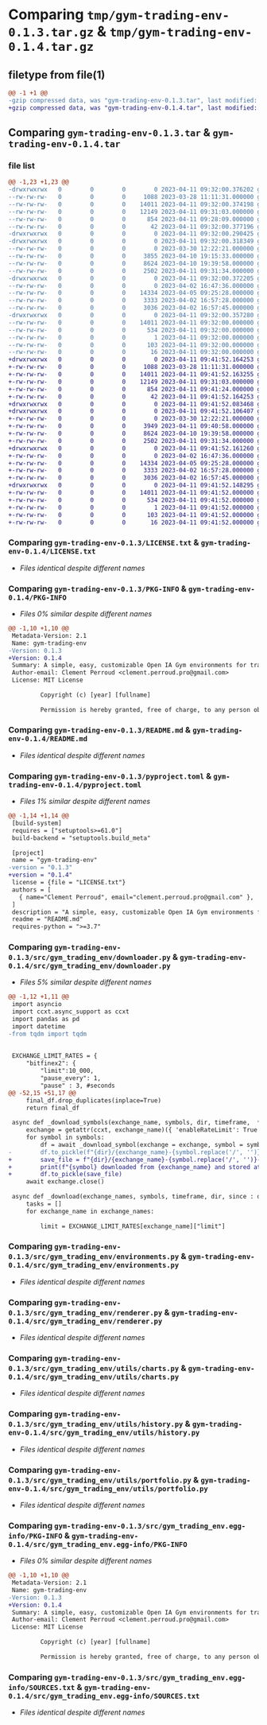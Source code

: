# Comparing `tmp/gym-trading-env-0.1.3.tar.gz` & `tmp/gym-trading-env-0.1.4.tar.gz`

## filetype from file(1)

```diff
@@ -1 +1 @@
-gzip compressed data, was "gym-trading-env-0.1.3.tar", last modified: Tue Apr 11 09:32:00 2023, max compression
+gzip compressed data, was "gym-trading-env-0.1.4.tar", last modified: Tue Apr 11 09:41:52 2023, max compression
```

## Comparing `gym-trading-env-0.1.3.tar` & `gym-trading-env-0.1.4.tar`

### file list

```diff
@@ -1,23 +1,23 @@
-drwxrwxrwx   0        0        0        0 2023-04-11 09:32:00.376202 gym-trading-env-0.1.3/
--rw-rw-rw-   0        0        0     1088 2023-03-28 11:11:31.000000 gym-trading-env-0.1.3/LICENSE.txt
--rw-rw-rw-   0        0        0    14011 2023-04-11 09:32:00.374198 gym-trading-env-0.1.3/PKG-INFO
--rw-rw-rw-   0        0        0    12149 2023-04-11 09:31:03.000000 gym-trading-env-0.1.3/README.md
--rw-rw-rw-   0        0        0      854 2023-04-11 09:28:09.000000 gym-trading-env-0.1.3/pyproject.toml
--rw-rw-rw-   0        0        0       42 2023-04-11 09:32:00.377196 gym-trading-env-0.1.3/setup.cfg
-drwxrwxrwx   0        0        0        0 2023-04-11 09:32:00.290425 gym-trading-env-0.1.3/src/
-drwxrwxrwx   0        0        0        0 2023-04-11 09:32:00.318349 gym-trading-env-0.1.3/src/gym_trading_env/
--rw-rw-rw-   0        0        0        0 2023-03-30 12:22:21.000000 gym-trading-env-0.1.3/src/gym_trading_env/__init__.py
--rw-rw-rw-   0        0        0     3855 2023-04-10 19:15:33.000000 gym-trading-env-0.1.3/src/gym_trading_env/downloader.py
--rw-rw-rw-   0        0        0     8624 2023-04-10 19:39:58.000000 gym-trading-env-0.1.3/src/gym_trading_env/environments.py
--rw-rw-rw-   0        0        0     2502 2023-04-11 09:31:34.000000 gym-trading-env-0.1.3/src/gym_trading_env/renderer.py
-drwxrwxrwx   0        0        0        0 2023-04-11 09:32:00.372205 gym-trading-env-0.1.3/src/gym_trading_env/utils/
--rw-rw-rw-   0        0        0        0 2023-04-02 16:47:36.000000 gym-trading-env-0.1.3/src/gym_trading_env/utils/__init__.py
--rw-rw-rw-   0        0        0    14334 2023-04-05 09:25:28.000000 gym-trading-env-0.1.3/src/gym_trading_env/utils/charts.py
--rw-rw-rw-   0        0        0     3333 2023-04-02 16:57:28.000000 gym-trading-env-0.1.3/src/gym_trading_env/utils/history.py
--rw-rw-rw-   0        0        0     3036 2023-04-02 16:57:45.000000 gym-trading-env-0.1.3/src/gym_trading_env/utils/portfolio.py
-drwxrwxrwx   0        0        0        0 2023-04-11 09:32:00.357280 gym-trading-env-0.1.3/src/gym_trading_env.egg-info/
--rw-rw-rw-   0        0        0    14011 2023-04-11 09:32:00.000000 gym-trading-env-0.1.3/src/gym_trading_env.egg-info/PKG-INFO
--rw-rw-rw-   0        0        0      534 2023-04-11 09:32:00.000000 gym-trading-env-0.1.3/src/gym_trading_env.egg-info/SOURCES.txt
--rw-rw-rw-   0        0        0        1 2023-04-11 09:32:00.000000 gym-trading-env-0.1.3/src/gym_trading_env.egg-info/dependency_links.txt
--rw-rw-rw-   0        0        0      103 2023-04-11 09:32:00.000000 gym-trading-env-0.1.3/src/gym_trading_env.egg-info/requires.txt
--rw-rw-rw-   0        0        0       16 2023-04-11 09:32:00.000000 gym-trading-env-0.1.3/src/gym_trading_env.egg-info/top_level.txt
+drwxrwxrwx   0        0        0        0 2023-04-11 09:41:52.164253 gym-trading-env-0.1.4/
+-rw-rw-rw-   0        0        0     1088 2023-03-28 11:11:31.000000 gym-trading-env-0.1.4/LICENSE.txt
+-rw-rw-rw-   0        0        0    14011 2023-04-11 09:41:52.163255 gym-trading-env-0.1.4/PKG-INFO
+-rw-rw-rw-   0        0        0    12149 2023-04-11 09:31:03.000000 gym-trading-env-0.1.4/README.md
+-rw-rw-rw-   0        0        0      854 2023-04-11 09:41:24.000000 gym-trading-env-0.1.4/pyproject.toml
+-rw-rw-rw-   0        0        0       42 2023-04-11 09:41:52.164253 gym-trading-env-0.1.4/setup.cfg
+drwxrwxrwx   0        0        0        0 2023-04-11 09:41:52.083468 gym-trading-env-0.1.4/src/
+drwxrwxrwx   0        0        0        0 2023-04-11 09:41:52.106407 gym-trading-env-0.1.4/src/gym_trading_env/
+-rw-rw-rw-   0        0        0        0 2023-03-30 12:22:21.000000 gym-trading-env-0.1.4/src/gym_trading_env/__init__.py
+-rw-rw-rw-   0        0        0     3949 2023-04-11 09:40:58.000000 gym-trading-env-0.1.4/src/gym_trading_env/downloader.py
+-rw-rw-rw-   0        0        0     8624 2023-04-10 19:39:58.000000 gym-trading-env-0.1.4/src/gym_trading_env/environments.py
+-rw-rw-rw-   0        0        0     2502 2023-04-11 09:31:34.000000 gym-trading-env-0.1.4/src/gym_trading_env/renderer.py
+drwxrwxrwx   0        0        0        0 2023-04-11 09:41:52.161260 gym-trading-env-0.1.4/src/gym_trading_env/utils/
+-rw-rw-rw-   0        0        0        0 2023-04-02 16:47:36.000000 gym-trading-env-0.1.4/src/gym_trading_env/utils/__init__.py
+-rw-rw-rw-   0        0        0    14334 2023-04-05 09:25:28.000000 gym-trading-env-0.1.4/src/gym_trading_env/utils/charts.py
+-rw-rw-rw-   0        0        0     3333 2023-04-02 16:57:28.000000 gym-trading-env-0.1.4/src/gym_trading_env/utils/history.py
+-rw-rw-rw-   0        0        0     3036 2023-04-02 16:57:45.000000 gym-trading-env-0.1.4/src/gym_trading_env/utils/portfolio.py
+drwxrwxrwx   0        0        0        0 2023-04-11 09:41:52.148295 gym-trading-env-0.1.4/src/gym_trading_env.egg-info/
+-rw-rw-rw-   0        0        0    14011 2023-04-11 09:41:52.000000 gym-trading-env-0.1.4/src/gym_trading_env.egg-info/PKG-INFO
+-rw-rw-rw-   0        0        0      534 2023-04-11 09:41:52.000000 gym-trading-env-0.1.4/src/gym_trading_env.egg-info/SOURCES.txt
+-rw-rw-rw-   0        0        0        1 2023-04-11 09:41:52.000000 gym-trading-env-0.1.4/src/gym_trading_env.egg-info/dependency_links.txt
+-rw-rw-rw-   0        0        0      103 2023-04-11 09:41:52.000000 gym-trading-env-0.1.4/src/gym_trading_env.egg-info/requires.txt
+-rw-rw-rw-   0        0        0       16 2023-04-11 09:41:52.000000 gym-trading-env-0.1.4/src/gym_trading_env.egg-info/top_level.txt
```

### Comparing `gym-trading-env-0.1.3/LICENSE.txt` & `gym-trading-env-0.1.4/LICENSE.txt`

 * *Files identical despite different names*

### Comparing `gym-trading-env-0.1.3/PKG-INFO` & `gym-trading-env-0.1.4/PKG-INFO`

 * *Files 0% similar despite different names*

```diff
@@ -1,10 +1,10 @@
 Metadata-Version: 2.1
 Name: gym-trading-env
-Version: 0.1.3
+Version: 0.1.4
 Summary: A simple, easy, customizable Open IA Gym environments for trading.
 Author-email: Clement Perroud <clement.perroud.pro@gmail.com>
 License: MIT License
         
         Copyright (c) [year] [fullname]
         
         Permission is hereby granted, free of charge, to any person obtaining a copy
```

### Comparing `gym-trading-env-0.1.3/README.md` & `gym-trading-env-0.1.4/README.md`

 * *Files identical despite different names*

### Comparing `gym-trading-env-0.1.3/pyproject.toml` & `gym-trading-env-0.1.4/pyproject.toml`

 * *Files 1% similar despite different names*

```diff
@@ -1,14 +1,14 @@
 [build-system]
 requires = ["setuptools>=61.0"]
 build-backend = "setuptools.build_meta"
 
 [project]
 name = "gym-trading-env"
-version = "0.1.3"
+version = "0.1.4"
 license = {file = "LICENSE.txt"}
 authors = [
   { name="Clement Perroud", email="clement.perroud.pro@gmail.com" },
 ]
 description = "A simple, easy, customizable Open IA Gym environments for trading."
 readme = "README.md"
 requires-python = ">=3.7"
```

### Comparing `gym-trading-env-0.1.3/src/gym_trading_env/downloader.py` & `gym-trading-env-0.1.4/src/gym_trading_env/downloader.py`

 * *Files 5% similar despite different names*

```diff
@@ -1,12 +1,11 @@
 import asyncio
 import ccxt.async_support as ccxt
 import pandas as pd
 import datetime
-from tqdm import tqdm
 
 
 EXCHANGE_LIMIT_RATES = {
     "bitfinex2": {
         "limit":10_000,
         "pause_every": 1,
         "pause" : 3, #seconds
@@ -52,15 +51,17 @@
     final_df.drop_duplicates(inplace=True)
     return final_df
 
 async def _download_symbols(exchange_name, symbols, dir, timeframe,  **kwargs):
     exchange = getattr(ccxt, exchange_name)({ 'enableRateLimit': True })
     for symbol in symbols:
         df = await _download_symbol(exchange = exchange, symbol = symbol, timeframe= timeframe, **kwargs)
-        df.to_pickle(f"{dir}/{exchange_name}-{symbol.replace('/', '')}-{timeframe}.pkl")
+        save_file = f"{dir}/{exchange_name}-{symbol.replace('/', '')}-{timeframe}.pkl"
+        print(f"{symbol} downloaded from {exchange_name} and stored at {save_file}")
+        df.to_pickle(save_file)
     await exchange.close()
 
 async def _download(exchange_names, symbols, timeframe, dir, since : datetime.datetime, until : datetime.datetime = datetime.datetime.now()):
     tasks = []
     for exchange_name in exchange_names:
         
         limit = EXCHANGE_LIMIT_RATES[exchange_name]["limit"]
```

### Comparing `gym-trading-env-0.1.3/src/gym_trading_env/environments.py` & `gym-trading-env-0.1.4/src/gym_trading_env/environments.py`

 * *Files identical despite different names*

### Comparing `gym-trading-env-0.1.3/src/gym_trading_env/renderer.py` & `gym-trading-env-0.1.4/src/gym_trading_env/renderer.py`

 * *Files identical despite different names*

### Comparing `gym-trading-env-0.1.3/src/gym_trading_env/utils/charts.py` & `gym-trading-env-0.1.4/src/gym_trading_env/utils/charts.py`

 * *Files identical despite different names*

### Comparing `gym-trading-env-0.1.3/src/gym_trading_env/utils/history.py` & `gym-trading-env-0.1.4/src/gym_trading_env/utils/history.py`

 * *Files identical despite different names*

### Comparing `gym-trading-env-0.1.3/src/gym_trading_env/utils/portfolio.py` & `gym-trading-env-0.1.4/src/gym_trading_env/utils/portfolio.py`

 * *Files identical despite different names*

### Comparing `gym-trading-env-0.1.3/src/gym_trading_env.egg-info/PKG-INFO` & `gym-trading-env-0.1.4/src/gym_trading_env.egg-info/PKG-INFO`

 * *Files 0% similar despite different names*

```diff
@@ -1,10 +1,10 @@
 Metadata-Version: 2.1
 Name: gym-trading-env
-Version: 0.1.3
+Version: 0.1.4
 Summary: A simple, easy, customizable Open IA Gym environments for trading.
 Author-email: Clement Perroud <clement.perroud.pro@gmail.com>
 License: MIT License
         
         Copyright (c) [year] [fullname]
         
         Permission is hereby granted, free of charge, to any person obtaining a copy
```

### Comparing `gym-trading-env-0.1.3/src/gym_trading_env.egg-info/SOURCES.txt` & `gym-trading-env-0.1.4/src/gym_trading_env.egg-info/SOURCES.txt`

 * *Files identical despite different names*

